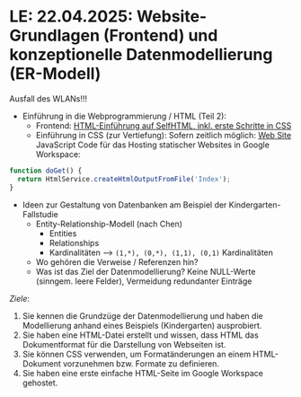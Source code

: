 # **LE: 22.04.2025**: Website-Grundlagen (Frontend) und konzeptionelle Datenmodellierung (ER-Modell)

Ausfall des WLANs!!!

* Einführung in die Webprogrammierung / HTML (Teil 2):  
  * Frontend: [HTML-Einführung auf SelfHTML, inkl. erste Schritte in CSS](https://wiki.selfhtml.org/wiki/Einstieg_in_HTML/Erste_Schritte)
  * Einführung in CSS (zur Vertiefung): Sofern zeitlich möglich: [Web Site](https://www.w3schools.com/Css/default.asp)  
JavaScript Code für das Hosting statischer Websites in Google Workspace:

```JavaScript
function doGet() {
  return HtmlService.createHtmlOutputFromFile('Index');
}
```

* Ideen zur Gestaltung von Datenbanken am Beispiel der Kindergarten-Fallstudie
  * Entity-Relationship-Modell (nach Chen)
    * Entities
    * Relationships
    * Kardinalitäten --> ```(1,*), (0,*), (1,1), (0,1)``` Kardinalitäten
  * Wo gehören die Verweise / Referenzen hin?
  * Was ist das Ziel der Datenmodellierung? Keine NULL-Werte (sinngem. leere Felder), Vermeidung redundanter Einträge

_Ziele_:

1. Sie kennen die Grundzüge der Datenmodellierung und haben die Modellierung anhand eines Beispiels (Kindergarten) ausprobiert.
2. Sie haben eine HTML-Datei erstellt und wissen, dass HTML das Dokumentformat für die Darstellung von Webseiten ist. 
3. Sie können CSS verwenden, um Formatänderungen an einem HTML-Dokument vorzunehmen bzw. Formate zu definieren.
4. Sie haben eine erste einfache HTML-Seite im Google Workspace gehostet.